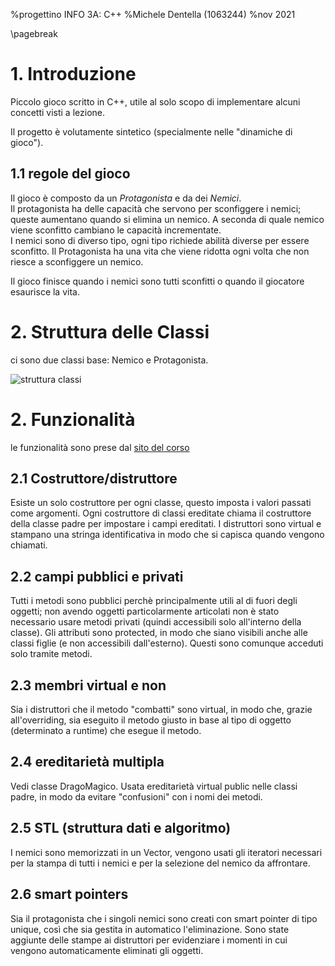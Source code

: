 %progettino INFO 3A: C++
%Michele Dentella (1063244)
%nov 2021

\pagebreak

# 1. Introduzione

Piccolo gioco scritto in C++, utile al solo scopo di implementare alcuni concetti visti a lezione.

Il progetto è volutamente sintetico (specialmente nelle "dinamiche di gioco").

## 1.1 regole del gioco

Il gioco è composto da un *Protagonista* e da dei *Nemici*.  
Il protagonista ha delle capacità che servono per sconfiggere i nemici; queste aumentano quando si elimina un nemico.
A seconda di quale nemico viene sconfitto cambiano le capacità incrementate.  
I nemici sono di diverso tipo, ogni tipo richiede abilità diverse per essere sconfitto.
Il Protagonista ha una vita che viene ridotta ogni volta che non riesce a sconfiggere un nemico.

Il gioco finisce quando i nemici sono tutti sconfitti o quando il giocatore esaurisce la vita.

# 2. Struttura delle Classi

ci sono due classi base: Nemico e Protagonista.

![struttura classi](/home/michele/progettiINFO3A/CPP/class_diagram.jpg)

# 2. Funzionalità

le funzionalità sono prese dal [sito del corso](https://cs.unibg.it/gargantini/didattica/info3/index.html)

## 2.1 Costruttore/distruttore

Esiste un solo costruttore per ogni classe, questo imposta i valori passati come argomenti.
Ogni costruttore di classi ereditate chiama il costruttore della classe padre per impostare i campi ereditati.
I distruttori sono virtual e stampano una stringa identificativa in modo che si capisca quando vengono chiamati.

## 2.2 campi pubblici e privati

Tutti i metodi sono pubblici perchè principalmente utili al di fuori degli oggetti; non avendo oggetti particolarmente articolati non è stato necessario usare metodi privati (quindi accessibili solo all'interno della classe).
Gli attributi sono protected, in modo che siano visibili anche alle classi figlie (e non accessibili dall'esterno).
Questi sono comunque acceduti solo tramite metodi.

## 2.3 membri virtual e non

Sia i distruttori che il metodo "combatti" sono virtual, in modo che, grazie all'overriding, sia eseguito il metodo giusto in base al tipo di oggetto (determinato a runtime) che esegue il metodo.

## 2.4 ereditarietà multipla

Vedi classe DragoMagico. Usata ereditarietà virtual public nelle classi padre, in modo da evitare "confusioni" con i nomi dei metodi.

## 2.5 STL (struttura dati e algoritmo)

I nemici sono memorizzati in un Vector, vengono usati gli iteratori necessari per la stampa di tutti i nemici e per la selezione del nemico da affrontare.

## 2.6 smart pointers

Sia il protagonista che i singoli nemici sono creati con smart pointer di tipo unique, così che sia gestita in automatico l'eliminazione. Sono state aggiunte delle stampe ai distruttori per evidenziare i momenti in cui vengono automaticamente eliminati gli oggetti.
